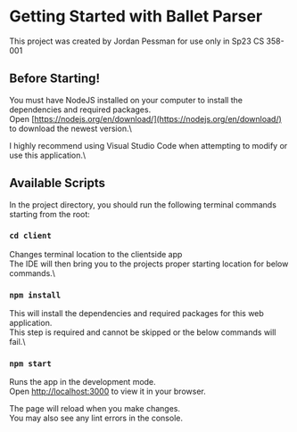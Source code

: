 # Getting Started with Ballet Parser

This project was created by Jordan Pessman for use only in Sp23 CS 358-001

## Before Starting!

You must have NodeJS installed on your computer to install the dependencies and required packages.\
Open [https://nodejs.org/en/download/](https://nodejs.org/en/download/) to download the newest version.\

I highly recommend using Visual Studio Code when attempting to modify or use this application.\

## Available Scripts

In the project directory, you should run the following terminal commands starting from the root:

### `cd client`

Changes terminal location to the clientside app\
The IDE will then bring you to the projects proper starting location for below commands.\

### `npm install`

This will install the dependencies and required packages for this web application.\
This step is required and cannot be skipped or the below commands will fail.\

### `npm start`

Runs the app in the development mode.\
Open [http://localhost:3000](http://localhost:3000) to view it in your browser.

The page will reload when you make changes.\
You may also see any lint errors in the console.